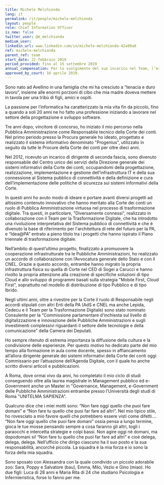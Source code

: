 ```yaml
---
title: Michele Melchionda
lang: it
permalink: /it/people/michele-melchionda
layout: people
role: Chief Information Officer
is_new: false
twitter_user: @m_melchionda
medium_user:
linkedin_url: www.linkedin.com/in/michele-melchionda-42a99a8
ref: michele-melchionda
parent_ref: team
start_date: 22 febbraio 2019
period_provided: fino al 15 settembre 2019
annual_compensation: Per lo svolgimento del suo incarico nel Team, l’esperto non percepisce alcun compenso
approved_by_court: 16 aprile 2019.
---
```

Sono nato ad Avellino in una famiglia che mi ha cresciuto a “tenacia e duro lavoro”, insieme alle enormi porzioni di cibo che mia madre doveva mettere in tavola per una tribù di figli, amici e ospiti.

La passione per l’informatica ha caratterizzato la mia vita fin da piccolo, fino a quando a soli 20 anni ne ho fatto una professione iniziando a lavorare nel settore della progettazione e sviluppo software.

Tre anni dopo, vincitore di concorso, ho iniziato il mio percorso nella Pubblica Amministrazione come Responsabile tecnico della Corte dei conti. Nel primo periodo presso la Procura generale ho ideato, progettato e realizzato il sistema informativo denominato "Progenius", utilizzato in seguito da tutte le Procure della Corte dei conti per oltre dieci anni.

Nel 2012, ricevuto un incarico di dirigente di seconda fascia, sono divenuto responsabile del Centro unico dei servizi della Direzione generale dei sistemi informativi della Corte dei conti, occupandomi della progettazione, realizzazione, implementazione e gestione dell’infrastruttura IT e della sua connessione al Sistema pubblico di connettività e della definizione e cura dell’implementazione delle politiche di sicurezza sui sistemi informativi della Corte.

In questi anni ho avuto modo di ideare e portare avanti diversi progetti ad altissimo contenuto innovativo che hanno meritato alla Corte dei conti un ruolo di Pubblica Amministrazione virtuosa nel processo di trasformazione digitale. Tra questi, in particolare, "Diversamente connessi", realizzato in collaborazione con il Team per la Trasformazione Digitale, che ha introdotto una rivoluzione interpretativa del Sistema pubblico di connettività e che è divenuto la base di riferimento per l'architettura di rete del futuro per la PA, e “Idea@PA” entrato a pieno titolo tra i progetti che hanno ispirato il Piano triennale di trasformazione digitale.

Nell’ambito di quest’ultimo progetto, finalizzato a promuovere la cooperazione infrastrutturale tra le Pubbliche Amministrazioni, ho realizzato un accordo di collaborazione con l’Avvocatura generale dello Stato e con il CNEL. Grazie a questo accordo, entrambe hanno migrato la propria infrastruttura fisica su quella di Corte nel CED di Sogei a Carucci e hanno rivolto la propria attenzione alla creazione di specifiche soluzioni di tipo Cloud e allo sviluppo di programmi basati sulla strategia "Mobile First, Cloud First", soprattutto nel modello di distribuzione di tipo Pubblico e di tipo Ibrido.

Negli ultimi anni, oltre a rivestire per la Corte il ruolo di Responsabile negli accordi stipulati con altri Enti della PA (AdS e CNEL ma anche Lepida, Cedecu e il Team per la Trasformazione Digitale) sono stato nominato Consulente per la “Commissione parlamentare d’inchiesta sul livello di digitalizzazione e innovazione delle Pubbliche Amministrazioni e sugli investimenti complessivi riguardanti il settore delle tecnologie e della comunicazione” della Camera dei Deputati.

Ho sempre ritenuto di estrema importanza la diffusione della cultura e la condivisione delle esperienze. Per questo motivo ho dedicato parte del mio tempo alla formazione in aula come docente, spesso in affiancamento all’allora dirigente generale dei sistemi informativi della Corte dei conti oggi Commissario per l’attuazione dell’Agenda Digitale, con il quale ho anche scritto diversi articoli e pubblicazioni.

A Roma, dove ormai vivo da anni, ho completato il mio ciclo di studi conseguendo oltre alla laurea magistrale in Management pubblico ed e-Government anche un Master in "Governance, Management, e-Government delle Pubbliche Amministrazioni entrambe presso l’Università degli studi di Roma "UNITELMA SAPIENZA".

Qualcuno dice che i miei motti sono: “Non fare oggi quello che puoi fare domani” e “Non fare tu quello che puoi far fare ad altri”. Nel mio tipico stile, ho rovesciato a mio favore quelli che potrebbero essere visti come difetti…. 
“Non fare oggi quello che puoi fare domani” ossia pensa a lungo termine, gioca le tue mosse pensando sempre a cosa faranno gli altri, togli i paraocchi e intercetta strategie e colpi bassi. Non agire oggi né domani, ma dopodomani si!
“Non fare tu quello che puoi far fare ad altri” e cioè delega, delega, delega. Nell’ufficio che dirigo ciascuno ha il suo posto e la sua responsabilità, ancorché piccola. La squadra è la mia forza e io sono la forza della mia squadra.

Sono sposato con Alessandra con la quale condivido un piccolo adorabile zoo: Sara, Poppy e Salvatore (bau), Emma, Milo, Vezio e Gino (miao).  Ho due figli: Luca di 28 anni e Maria Rita di 24  che studiano Psicologia e Infermieristica, forse lo fanno per me.

